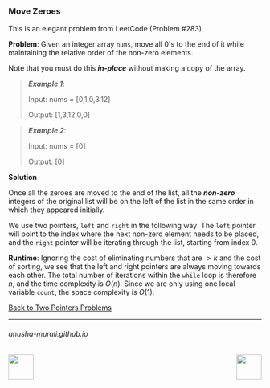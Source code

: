 ### Move Zeroes

This is an elegant problem from LeetCode (Problem #283)

**Problem**: Given an integer array `nums`, move all 0's to the end of it while maintaining the relative order 
of the non-zero elements.

Note that you must do this ***in-place*** without making a copy of the array.

 

> ***Example 1***:
> 
> Input: nums = [0,1,0,3,12]
> 
> Output: [1,3,12,0,0]


> ***Example 2***:
> 
> Input: nums = [0]
> 
> Output: [0]

**Solution**

Once all the zeroes are moved to the end of the list, all the ***non-zero*** integers of the original list will be on the left of the list in the same order in which they appeared initially. 

We use two pointers, `left` and `right` in the following way: The `left` pointer will point to the index where the next non-zero element needs to be placed, and the `right` pointer will be iterating through the list, starting from index 0.



**Runtime**: Ignoring the cost of eliminating numbers that are $> k$ and the cost of sorting, we see that the left and right pointers are always moving towards each other. The total number of iterations within the `while` loop is therefore $n$, and the time complexity is $O(n)$. Since we are only using one local variable `count`, the space complexity is $O(1)$.

[Back to Two Pointers Problems](./problems.md)

* * *
###### anusha-murali.github.io

<img src="https://github.com/anusha-murali/anusha-murali.github.io/assets/111596338/639243aa-2857-4595-a65a-7852762bb002" width="50" height="50" align="left">

[<img src="https://github.com/user-attachments/assets/989cfb30-4fb8-40f8-a812-8a054869aa32" width="50" height="50" align="right">](../index.md)

